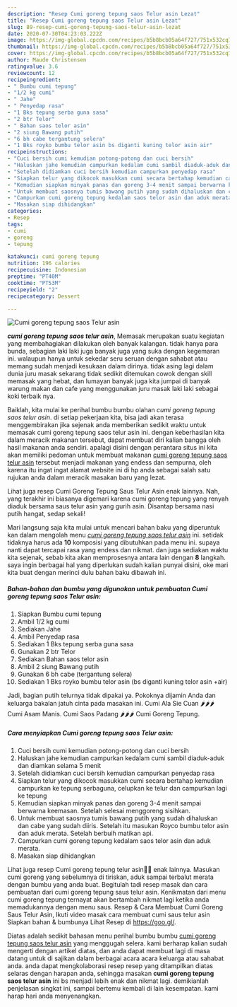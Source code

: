 ```yaml
---
description: "Resep Cumi goreng tepung saos Telur asin Lezat"
title: "Resep Cumi goreng tepung saos Telur asin Lezat"
slug: 89-resep-cumi-goreng-tepung-saos-telur-asin-lezat
date: 2020-07-30T04:23:03.222Z
image: https://img-global.cpcdn.com/recipes/b5b8bcb05a64f727/751x532cq70/cumi-goreng-tepung-saos-telur-asin-foto-resep-utama.jpg
thumbnail: https://img-global.cpcdn.com/recipes/b5b8bcb05a64f727/751x532cq70/cumi-goreng-tepung-saos-telur-asin-foto-resep-utama.jpg
cover: https://img-global.cpcdn.com/recipes/b5b8bcb05a64f727/751x532cq70/cumi-goreng-tepung-saos-telur-asin-foto-resep-utama.jpg
author: Maude Christensen
ratingvalue: 3.6
reviewcount: 12
recipeingredient:
- " Bumbu cumi tepung"
- "1/2 kg cumi"
- " Jahe"
- " Penyedap rasa"
- "1 Bks tepung serba guna sasa"
- "2 btr Telor"
- " Bahan saos telor asin"
- "2 siung Bawang putih"
- "6 bh cabe tergantung selera"
- "1 Bks royko bumbu telor asin bs diganti kuning telor asin air"
recipeinstructions:
- "Cuci bersih cumi kemudian potong-potong dan cuci bersih"
- "Haluskan jahe kemudian campurkan kedalam cumi sambil diaduk-aduk dan diamkan selama 5 menit"
- "Setelah didiamkan cuci bersih kemudian campurkan penyedap rasa"
- "Siapkan telur yang dikocok masukkan cumi secara bertahap kemudian campurkan ke tepung serbaguna, celupkan ke telur dan campurkan lagi ke tepung"
- "Kemudian siapkan minyak panas dan goreng 3-4 menit sampai berwarna keemasan. Setelah selesai menggoreng sisihkan."
- "Untuk membuat saosnya tumis bawang putih yang sudah dihaluskan dan cabe yang sudah diiris. Setelah itu masukan Royco bumbu telor asin dan aduk merata. Setelah berbuih matikan api."
- "Campurkan cumi goreng tepung kedalam saos telor asin dan aduk merata."
- "Masakan siap dihidangkan"
categories:
- Resep
tags:
- cumi
- goreng
- tepung

katakunci: cumi goreng tepung 
nutrition: 196 calories
recipecuisine: Indonesian
preptime: "PT40M"
cooktime: "PT53M"
recipeyield: "2"
recipecategory: Dessert

---
```



![Cumi goreng tepung saos Telur asin](https://img-global.cpcdn.com/recipes/b5b8bcb05a64f727/751x532cq70/cumi-goreng-tepung-saos-telur-asin-foto-resep-utama.jpg)

<b><i>cumi goreng tepung saos telur asin</i></b>, Memasak merupakan suatu kegiatan yang membahagiakan dilakukan oleh banyak kalangan. tidak hanya para bunda, sebagian laki laki juga banyak juga yang suka dengan kegemaran ini. walaupun hanya untuk sekedar seru seruan dengan sahabat atau memang sudah menjadi kesukaan dalam dirinya. tidak asing lagi dalam dunia juru masak sekarang tidak sedikit ditemukan cowok dengan skill memasak yang hebat, dan lumayan banyak juga kita jumpai di banyak warung makan dan cafe yang menggunakan juru masak laki laki sebagai koki terbaik nya.

Baiklah, kita mulai ke perihal bumbu bumbu olahan <i>cumi goreng tepung saos telur asin</i>. di setiap pekerjaan kita, bisa jadi akan terasa menggembirakan jika sejenak anda memberikan sedikit waktu untuk memasak cumi goreng tepung saos telur asin ini. dengan keberhasilan kita dalam meracik makanan tersebut, dapat membuat diri kalian bangga oleh hasil makanan anda sendiri. apalagi disini dengan perantara situs ini kita akan memiliki pedoman untuk membuat makanan <u>cumi goreng tepung saos telur asin</u> tersebut menjadi makanan yang endess dan sempurna, oleh karena itu ingat ingat alamat website ini di hp anda sebagai salah satu rujukan anda dalam meracik masakan baru yang lezat.

Lihat juga resep Cumi Goreng Tepung Saus Telur Asin enak lainnya. Nah, yang terakhir ini biasanya digemari karena cumi goreng tepung yang renyah diaduk bersama saus telur asin yang gurih asin. Disantap bersama nasi putih hangat, sedap sekali!


Mari langsung saja kita mulai untuk mencari bahan baku yang diperuntuk kan dalam mengolah menu <u><i>cumi goreng tepung saos telur asin</i></u> ini. setidak tidaknya harus ada <b>10</b> komposisi yang dibutuhkan pada menu ini. supaya nanti dapat tercapai rasa yang endess dan nikmat. dan juga sediakan waktu kita sejenak, sebab kita akan memprosesnya antara lain dengan <b>8</b> langkah. saya ingin berbagai hal yang diperlukan sudah kalian punyai disini, oke mari kita buat dengan merinci dulu bahan baku dibawah ini.

<!--inarticleads1-->

##### Bahan-bahan dan bumbu yang digunakan untuk pembuatan Cumi goreng tepung saos Telur asin:

1. Siapkan  Bumbu cumi tepung
1. Ambil 1/2 kg cumi
1. Sediakan  Jahe
1. Ambil  Penyedap rasa
1. Sediakan 1 Bks tepung serba guna sasa
1. Gunakan 2 btr Telor
1. Sediakan  Bahan saos telor asin
1. Ambil 2 siung Bawang putih
1. Gunakan 6 bh cabe (tergantung selera)
1. Sediakan 1 Bks royko bumbu telor asin (bs diganti kuning telor asin +air)


Jadi, bagian putih telurnya tidak dipakai ya. Pokoknya dijamin Anda dan keluarga bakalan jatuh cinta pada masakan ini. Cumi Ala Sie Cuan 🌶🌶🌶 Cumi Asam Manis. Cumi Saos Padang 🌶🌶🌶 Cumi Goreng Tepung. 

<!--inarticleads2-->

##### Cara menyiapkan Cumi goreng tepung saos Telur asin:

1. Cuci bersih cumi kemudian potong-potong dan cuci bersih
1. Haluskan jahe kemudian campurkan kedalam cumi sambil diaduk-aduk dan diamkan selama 5 menit
1. Setelah didiamkan cuci bersih kemudian campurkan penyedap rasa
1. Siapkan telur yang dikocok masukkan cumi secara bertahap kemudian campurkan ke tepung serbaguna, celupkan ke telur dan campurkan lagi ke tepung
1. Kemudian siapkan minyak panas dan goreng 3-4 menit sampai berwarna keemasan. Setelah selesai menggoreng sisihkan.
1. Untuk membuat saosnya tumis bawang putih yang sudah dihaluskan dan cabe yang sudah diiris. Setelah itu masukan Royco bumbu telor asin dan aduk merata. Setelah berbuih matikan api.
1. Campurkan cumi goreng tepung kedalam saos telor asin dan aduk merata.
1. Masakan siap dihidangkan


Lihat juga resep Cumi goreng tepung telur asin🐙🐙 enak lainnya. Masukan cumi goreng yang sebelumnya di tiriskan, aduk sampai terbalut merata dengan bumbu yang anda buat. Begitulah tadi resep masak dan cara pembuatan dari cumi goreng tepung saus telur asin. Kenikmatan dari menu cumi goreng tepung ternayat akan bertambah nikmat lagi ketika anda memadukannya dengan menu saus. Resep &amp; Cara Membuat Cumi Goreng Saus Telur Asin, Ikuti video masak cara membuat cumi saus telur asin Siapkan bahan &amp; bumbunya Lihat Resep di https://goo.gl/. 

Diatas adalah sedikit bahasan menu perihal bumbu bumbu <u>cumi goreng tepung saos telur asin</u> yang menggugah selera. kami berharap kalian sudah mengerti dengan artikel diatas, dan anda dapat membuat lagi di masa datang untuk di sajikan dalam berbagai acara acara keluarga atau sahabat anda. anda dapat mengkolaborasi resep resep yang ditampilkan diatas selaras dengan harapan anda, sehingga masakan <b>cumi goreng tepung saos telur asin</b> ini bs menjadi lebih enak dan nikmat lagi. demikianlah penjelasan singkat ini, sampai bertemu kembali di lain kesempatan. kami harap hari anda menyenangkan.
